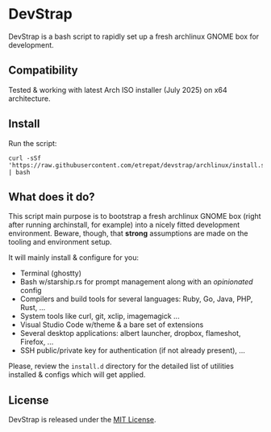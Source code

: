 # DevStrap

DevStrap is a bash script to rapidly set up a fresh archlinux GNOME box for development.

## Compatibility

Tested & working with latest Arch ISO installer (July 2025) on x64 architecture.

## Install

Run the script:

    curl -sSf 'https://raw.githubusercontent.com/etrepat/devstrap/archlinux/install.sh' | bash

## What does it do?

This script main purpose is to bootstrap a fresh archlinux GNOME box (right after running archinstall, for example) into 
a nicely fitted development environment. Beware, though, that **strong** assumptions
are made on the tooling and environment setup.

It will mainly install & configure for you:

* Terminal (ghostty)
* Bash w/starship.rs for prompt management along with an *opinionated* config
* Compilers and build tools for several languages: Ruby, Go, Java, PHP, Rust, ...
* System tools like curl, git, xclip, imagemagick ...
* Visual Studio Code w/theme & a bare set of extensions
* Several desktop applications: albert launcher, dropbox, flameshot, Firefox, ...
* SSH public/private key for authentication (if not already present), ...

Please, review the `install.d` directory for the detailed list of utilities installed & configs which will get applied.

## License

DevStrap is released under the [MIT License](https://opensource.org/licenses/MIT).
